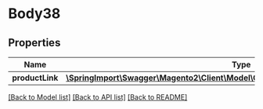 # Body38

## Properties
Name | Type | Description | Notes
------------ | ------------- | ------------- | -------------
**productLink** | [**\SpringImport\Swagger\Magento2\Client\Model\CatalogDataCategoryProductLinkInterface**](CatalogDataCategoryProductLinkInterface.md) |  | 

[[Back to Model list]](../README.md#documentation-for-models) [[Back to API list]](../README.md#documentation-for-api-endpoints) [[Back to README]](../README.md)



